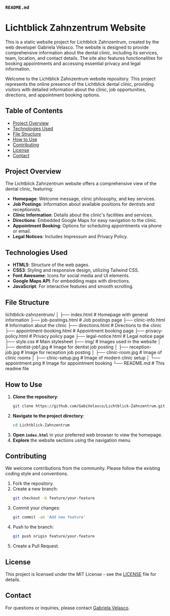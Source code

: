 

### `README.md`


# Lichtblick Zahnzentrum Website

This is a static website project for Lichtblick Zahnzentrum, created by the web developer Gabriela Velasco. The website is designed to provide comprehensive information about the dental clinic, including its services, team, location, and contact details. The site also features functionalities for booking appointments and accessing essential privacy and legal information.

Welcome to the Lichtblick Zahnzentrum website repository. This project represents the online presence of the Lichtblick dental clinic, providing visitors with detailed information about the clinic, job opportunities, directions, and appointment booking options.

## Table of Contents

- [Project Overview](#project-overview)
- [Technologies Used](#technologies-used)
- [File Structure](#file-structure)
- [How to Use](#how-to-use)
- [Contributing](#contributing)
- [License](#license)
- [Contact](#contact)

## Project Overview

The Lichtblick Zahnzentrum website offers a comprehensive view of the dental clinic, featuring:

- **Homepage**: Welcome message, clinic philosophy, and key services.
- **Job Postings**: Information about available positions for dentists and receptionists.
- **Clinic Information**: Details about the clinic's facilities and services.
- **Directions**: Embedded Google Maps for easy navigation to the clinic.
- **Appointment Booking**: Options for scheduling appointments via phone or email.
- **Legal Notices**: Includes Impressum and Privacy Policy.

## Technologies Used

- **HTML5**: Structure of the web pages.
- **CSS3**: Styling and responsive design, utilizing Tailwind CSS.
- **Font Awesome**: Icons for social media and UI elements.
- **Google Maps API**: For embedding maps with directions.
- **JavaScript**: For interactive features and smooth scrolling.

## File Structure


lichtblick-zahnzentrum/
│
├── index.html                # Homepage with general information
├── job-postings.html         # Job postings page
├── clinic-info.html          # Information about the clinic
├── directions.html           # Directions to the clinic
├── appointment-booking.html  # Appointment booking page
├── privacy-policy.html       # Privacy policy page
├── legal-notice.html         # Legal notice page
├── style.css                 # Main stylesheet
├── img/                      # Images used in the website
│   ├── dentist-job1.jpg      # Image for dentist job posting
│   ├── reception-job.jpg     # Image for reception job posting
│   ├── clinic-room.jpg       # Image of clinic rooms
│   ├── clinic-setup.jpg      # Image of modern clinic setup
│   └── appointment.png       # Image for appointment booking
└── README.md                 # This readme file


## How to Use

1. **Clone the repository**:
   ```bash
   git clone https://github.com/GabiVelasco/Lichtblick-Zahnzentrum.git
   ```
2. **Navigate to the project directory**:
   ```bash
   cd Lichtblick-Zahnzentrum
   ```
3. **Open `index.html`** in your preferred web browser to view the homepage.
4. **Explore** the website sections using the navigation menu.

## Contributing

We welcome contributions from the community. Please follow the existing coding style and conventions.

1. Fork the repository.
2. Create a new branch:
   ```bash
   git checkout -b feature/your-feature
   ```
3. Commit your changes:
   ```bash
   git commit -am 'Add new feature'
   ```
4. Push to the branch:
   ```bash
   git push origin feature/your-feature
   ```
5. Create a Pull Request.

## License

This project is licensed under the MIT License - see the [LICENSE](LICENSE) file for details.

## Contact

For questions or inquiries, please contact [Gabriela Velasco](mailto:gabriela.luppe@gmail.com).
```



